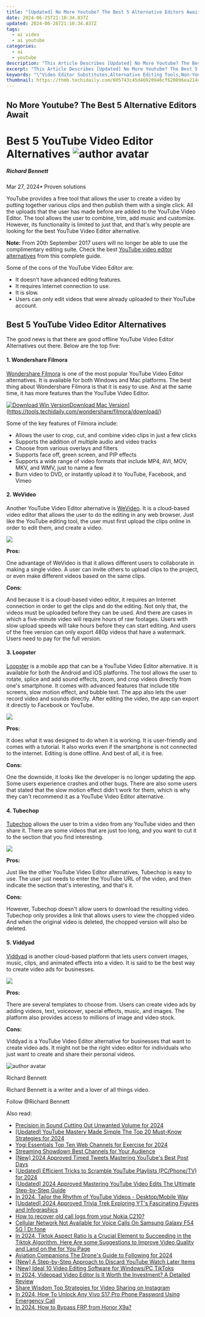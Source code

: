 ```yaml
---
title: "[Updated] No More Youtube? The Best 5 Alternative Editors Await for 2024"
date: 2024-06-25T21:10:34.837Z
updated: 2024-06-26T21:10:34.837Z
tags:
  - ai video
  - ai youtube
categories:
  - ai
  - youtube
description: "This Article Describes [Updated] No More Youtube? The Best 5 Alternative Editors Await for 2024"
excerpt: "This Article Describes [Updated] No More Youtube? The Best 5 Alternative Editors Await for 2024"
keywords: "\"Video Editor Substitutes,Alternative Editing Tools,Non-YouTube Editors,Top Online Editors,Best Editor Apps,Editors Beyond YouTube,Premium Editing Software\""
thumbnail: https://thmb.techidaily.com/605743c45d46920946cf620896ea214cdef6126e457144d63179eeaf5994b016.jpg
---
```


## No More Youtube? The Best 5 Alternative Editors Await

# Best 5 YouTube Video Editor Alternatives ![author avatar](https://images.wondershare.com/filmora/article-images/richard-bennett.jpg)

##### Richard Bennett

 Mar 27, 2024• Proven solutions

YouTube provides a free tool that allows the user to create a video by putting together various clips and then publish them with a single click. All the uploads that the user has made before are added to the YouTube Video Editor. The tool allows the user to combine, trim, add music and customize. However, its functionality is limited to just that, and that's why people are looking for the best YouTube Video Editor alternative.

**Note:** From 20th September 2017 users will no longer be able to use the complimentary editing suite. Check the best [YouTube video editor alternatives](https://tools.techidaily.com/wondershare/filmora/download/) from this complete guide.

Some of the cons of the YouTube Video Editor are:

* It doesn't have advanced editing features.
* It requires Internet connection to use.
* It is slow.
* Users can only edit videos that were already uploaded to their YouTube account.

## Best 5 YouTube Video Editor Alternatives

The good news is that there are good offline YouTube Video Editor Alternatives out there. Below are the top five:

#### 1\.  Wondershare Filmora

[Wondershare Filmora](https://tools.techidaily.com/wondershare/filmora/download/) is one of the most popular YouTube Video Editor alternatives. It is available for both Windows and Mac platforms. The best thing about Wondershare Filmora is that it is easy to use. And at the same time, it has more features than the YouTube Video Editor.

[![Download Win Version](https://images.wondershare.com/filmora/guide/download-btn-win.jpg)](https://tools.techidaily.com/wondershare/filmora/download/)[Download Mac Version](https://images.wondershare.com/filmora/guide/download-btn-mac.jpg)](https://tools.techidaily.com/wondershare/filmora/download/)

Some of the key features of Filmora include:

* Allows the user to crop, cut, and combine video clips in just a few clicks
* Supports the addition of multiple audio and video tracks
* Choose from various overlays and filters
* Supports face off, green screen, and PIP effects
* Supports a wide range of video formats that include MP4, AVI, MOV, MKV, and WMV, just to name a few
* Burn video to DVD, or instantly upload it to YouTube, Facebook, and Vimeo

#### 2\.  WeVideo

Another YouTube Video Editor alternative is [WeVideo](https://www.wevideo.com/). It is a cloud-based video editor that allows the user to do the editing in any web browser. Just like the YouTube editing tool, the user must first upload the clips online in order to edit them, and create a video.

![](https://images.wondershare.com/filmora/article-images/bdayvideo-wevideo.jpg)

 **Pros:**

One advantage of WeVideo is that it allows different users to collaborate in making a single video. A user can invite others to upload clips to the project, or even make different videos based on the same clips.

 **Cons:**

And because it is a cloud-based video editor, it requires an Internet connection in order to get the clips and do the editing. Not only that, the videos must be uploaded before they can be used. And there are cases in which a five-minute video will require hours of raw footages. Users with slow upload speeds will take hours before they can start editing. And users of the free version can only export 480p videos that have a watermark. Users need to pay for the full version.

#### 3\. Loopster

[Loopster](http://www.loopster.com/) is a mobile app that can be a YouTube Video Editor alternative. It is available for both the Android and iOS platforms. The tool allows the user to rotate, splice and add sound effects, zoom, and crop videos directly from one's smartphone. It comes with advanced features that include title screens, slow motion effect, and bubble text. The app also lets the user record video and sounds directly. After editing the video, the app can export it directly to Facebook or YouTube.

![](https://images.wondershare.com/filmora/article-images/loopster.jpg)

 **Pros:**

It does what it was designed to do when it is working. It is user-friendly and comes with a tutorial. It also works even if the smartphone is not connected to the internet. Editing is done offline. And best of all, it is free.

 **Cons:**

One the downside, it looks like the developer is no longer updating the app. Some users experience crashes and other bugs. There are also some users that stated that the slow motion effect didn't work for them, which is why they can't recommend it as a YouTube Video Editor alternative.

#### 4\. Tubechop

[Tubechop](https://www.tubechop.com/) allows the user to trim a video from any YouTube video and then share it. There are some videos that are just too long, and you want to cut it to the section that you find interesting.

![](https://images.wondershare.com/filmora/article-images/tubechop.jpg)

 **Pros:**

Just like the other YouTube Video Editor alternatives, Tubechop is easy to use. The user just needs to enter the YouTube URL of the video, and then indicate the section that's interesting, and that's it.

 **Cons:**

However, Tubechop doesn't allow users to download the resulting video. Tubechop only provides a link that allows users to view the chopped video. And when the original video is deleted, the chopped version will also be deleted.

#### 5\. Viddyad

[Viddyad](https://viddyad.com/) is another cloud-based platform that lets users convert images, music, clips, and animated effects into a video. It is said to be the best way to create video ads for businesses.

![](https://images.wondershare.com/filmora/article-images/viddyad.jpg)

 **Pros:**

There are several templates to choose from. Users can create video ads by adding videos, text, voiceover, special effects, music, and images. The platform also provides access to millions of image and video stock.

 **Cons:**

Viddyad is a YouTube Video Editor alternative for businesses that want to create video ads. It might not be the right video editor for individuals who just want to create and share their personal videos.

![author avatar](https://images.wondershare.com/filmora/article-images/richard-bennett.jpg)

Richard Bennett

Richard Bennett is a writer and a lover of all things video.

Follow @Richard Bennett


<ins class="adsbygoogle"
     style="display:block"
     data-ad-format="autorelaxed"
     data-ad-client="ca-pub-7571918770474297"
     data-ad-slot="1223367746"></ins>



<ins class="adsbygoogle"
     style="display:block"
     data-ad-client="ca-pub-7571918770474297"
     data-ad-slot="8358498916"
     data-ad-format="auto"
     data-full-width-responsive="true"></ins>

<span class="atpl-alsoreadstyle">Also read:</span>
<div><ul>
<li><a href="https://youtube-blog.techidaily.com/sion-in-sound-cutting-out-unwanted-volume-for-2024/"><u>Precision in Sound  Cutting Out Unwanted Volume for 2024</u></a></li>
<li><a href="https://youtube-blog.techidaily.com/ed-youtube-mastery-made-simple-the-top-20-must-know-strategies-for-2024/"><u>[Updated] YouTube Mastery Made Simple  The Top 20 Must-Know Strategies for 2024</u></a></li>
<li><a href="https://youtube-blog.techidaily.com/essentials-top-ten-web-channels-for-exercise-for-2024/"><u>Yogi Essentials  Top Ten Web Channels for Exercise for 2024</u></a></li>
<li><a href="https://youtube-blog.techidaily.com/ming-showdown-best-channels-for-your-audience/"><u>Streaming Showdown  Best Channels for Your Audience</u></a></li>
<li><a href="https://youtube-blog.techidaily.com/024-approved-timed-tweets-mastering-youtubes-best-post-days/"><u>[New] 2024 Approved  Timed Tweets  Mastering YouTube's Best Post Days</u></a></li>
<li><a href="https://youtube-blog.techidaily.com/ed-efficient-tricks-to-scramble-youtube-playlists-pcphonetv-for-2024/"><u>[Updated] Efficient Tricks to Scramble YouTube Playlists (PC/Phone/TV) for 2024</u></a></li>
<li><a href="https://youtube-blog.techidaily.com/ed-2024-approved-mastering-youtube-video-edits-the-ultimate-step-by-step-guide/"><u>[Updated] 2024 Approved  Mastering YouTube Video Edits  The Ultimate Step-by-Step Guide</u></a></li>
<li><a href="https://youtube-blog.techidaily.com/24-tailor-the-rhythm-of-youtube-videos-desktopmobile-way/"><u>In 2024, Tailor the Rhythm of YouTube Videos - Desktop/Mobile Way</u></a></li>
<li><a href="https://youtube-blog.techidaily.com/ed-2024-approved-trivia-trek-exploring-yts-fascinating-figures-and-infographics/"><u>[Updated] 2024 Approved  Trivia Trek  Exploring YT's Fascinating Figures and Infographics</u></a></li>
<li><a href="https://blog-min.techidaily.com/how-to-recover-old-call-logs-from-your-nokia-c210-by-fonelab-android-recover-call-logs/"><u>How to recover old call logs from your Nokia C210?</u></a></li>
<li><a href="https://howto.techidaily.com/cellular-network-not-available-for-voice-calls-on-samsung-galaxy-f54-5g-drfone-by-drfone-fix-android-problems-fix-android-problems/"><u>Cellular Network Not Available for Voice Calls On Samsung Galaxy F54 5G | Dr.fone</u></a></li>
<li><a href="https://ai-editing-video.techidaily.com/in-2024-tiktok-aspect-ratio-is-a-crucial-element-to-succeeding-in-the-tiktok-algorithm-here-are-some-suggestions-to-improve-video-quality-and-land-on-the-fo/"><u>In 2024, Tiktok Aspect Ratio Is a Crucial Element to Succeeding in the Tiktok Algorithm. Here Are some Suggestions to Improve Video Quality and Land on the for You Page</u></a></li>
<li><a href="https://extra-hints.techidaily.com/aviation-companions-the-drones-guide-to-following-for-2024/"><u>Aviation Companions  The Drone's Guide to Following for 2024</u></a></li>
<li><a href="https://youtube-webster.techidaily.com/-step-by-step-approach-to-discard-youtube-watch-later-items/"><u>[New] A Step-by-Step Approach to Discard YouTube Watch Later Items</u></a></li>
<li><a href="https://tiktok-video-files.techidaily.com/new-ideal-10-video-editing-software-for-windowspc-tiktoks/"><u>[New] Ideal 10 Video Editing Software for Windows/PC TikToks</u></a></li>
<li><a href="https://video-creation-software.techidaily.com/in-2024-videopad-video-editor-is-it-worth-the-investment-a-detailed-review/"><u>In 2024, Videopad Video Editor Is It Worth the Investment? A Detailed Review</u></a></li>
<li><a href="https://facebook-video-files.techidaily.com/share-wisdom-top-strategies-for-video-sharing-on-instagram/"><u>Share Wisdom  Top Strategies for Video Sharing on Instagram</u></a></li>
<li><a href="https://android-unlock.techidaily.com/in-2024-how-to-unlock-any-vivo-s17-pro-phone-password-using-emergency-call-by-drfone-android/"><u>In 2024, How To Unlock Any Vivo S17 Pro Phone Password Using Emergency Call</u></a></li>
<li><a href="https://bypass-frp.techidaily.com/in-2024-how-to-bypass-frp-from-honor-x9a-by-drfone-android/"><u>In 2024, How to Bypass FRP from Honor X9a?</u></a></li>
</ul></div>
